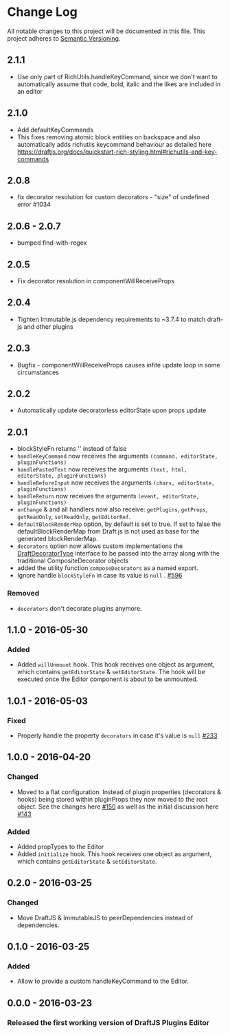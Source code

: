 # Change Log

All notable changes to this project will be documented in this file.
This project adheres to [Semantic Versioning](http://semver.org/).

## 2.1.1
- Use only part of RichUtils.handleKeyCommand, since we don't want to automatically assume that code, bold, italic and the likes are included in an editor

## 2.1.0
- Add defaultKeyCommands
- This fixes removing atomic block entities on backspace and also automatically adds richutils keycommand behaviour as detailed here https://draftjs.org/docs/quickstart-rich-styling.html#richutils-and-key-commands

## 2.0.8
- fix decorator resolution for custom decorators - "size" of undefined error #1034

## 2.0.6 - 2.0.7
- bumped find-with-regex

## 2.0.5
- Fix decorator resolution in componentWillReceiveProps

## 2.0.4
- Tighten Immutable.js dependency requirements to ~3.7.4 to match draft-js and other plugins

## 2.0.3
- Bugfix - componentWillReceiveProps causes infite update loop in some circumstances

## 2.0.2
- Automatically update decoratorless editorState upon props update

## 2.0.1
- blockStyleFn returns '' instead of false
- `handleKeyCommand` now receives the arguments `(command, editorState, pluginFunctions)`
- `handlePastedText` now receives the arguments `(text, html, editorState, pluginFunctions)`
- `handleBeforeInput` now receives the arguments `(chars, editorState, pluginFunctions)`
- `handleReturn` now receives the arguments `(event, editorState, pluginFunctions)`
- `onChange` & and all handlers now also receive: `getPlugins`, `getProps`, `getReadOnly`, `setReadOnly`, `getEditorRef`.
- `defaultBlockRenderMap` option, by default is set to true. If set to false the defaultBlockRenderMap from Draft.js is not used as base for the generated blockRenderMap.
- `decorators` option now allows custom implementations the [DraftDecoratorType](https://github.com/facebook/draft-js/blob/master/src/model/decorators/DraftDecoratorType.js) interface to be passed into the array along with the traditional CompositeDecorator objects
- added the utility function `composeDecorators` as a named export.
- Ignore handle `blockStyleFn` in case its value is `null` . [#596](https://github.com/draft-js-plugins/draft-js-plugins/pull/596)

### Removed

- `decorators` don't decorate plugins anymore.

## 1.1.0 - 2016-05-30

### Added

- Added `willUnmount` hook. This hook receives one object as argument, which contains `getEditorState` & `setEditorState`. The hook will be executed once the Editor component is about to be unmounted.

## 1.0.1 - 2016-05-03

### Fixed

- Properly handle the property `decorators` in case it's value is `null` [#233](https://github.com/draft-js-plugins/draft-js-plugins/issues/233)

## 1.0.0 - 2016-04-20

### Changed

- Moved to a flat configuration. Instead of plugin properties (decorators & hooks) being stored within pluginProps they now moved to the root object. See the changes here [#150](https://github.com/draft-js-plugins/draft-js-plugins/pull/150/files) as well as the initial discussion here [#143](https://github.com/draft-js-plugins/draft-js-plugins/issues/143)

### Added

- Added propTypes to the Editor
- Added `initialize` hook. This hook receives one object as argument, which contains `getEditorState` & `setEditorState`.

## 0.2.0 - 2016-03-25

### Changed

- Move DraftJS & ImmutableJS to peerDependencies instead of dependencies.

## 0.1.0 - 2016-03-25

### Added
- Allow to provide a custom handleKeyCommand to the Editor.

## 0.0.0 - 2016-03-23
### Released the first working version of DraftJS Plugins Editor
